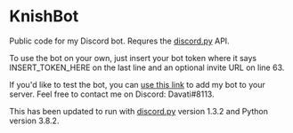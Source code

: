 # KnishBot
Public code for my Discord bot. Requres the [discord.py](https://github.com/Rapptz/discord.py) API.

To use the bot on your own, just insert your bot token where it says INSERT_TOKEN_HERE on the last line and an optional invite URL on line 63.

If you'd like to test the bot, you can [use this link](https://discordapp.com/oauth2/authorize?client_id=413728059645100039&permissions=36957248&scope=bot) to add my bot to your server.
Feel free to contact me on Discord: Davati#8113.

This has been updated to run with [discord.py](https://github.com/Rapptz/discord.py) version 1.3.2 and Python version 3.8.2.
